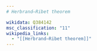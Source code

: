 ```yaml
---
# Herbrand–Ribet theorem

wikidata: Q384142
msc_classification: "11"
wikipedia_links:
  - "[[Herbrand–Ribet theorem]]"
---
```

